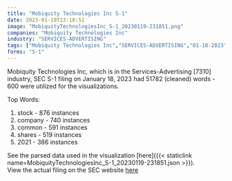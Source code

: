 ```yaml
---
title: "Mobiquity Technologies Inc S-1"
date: 2023-01-19T23:18:51
image: "MobiquityTechnologiesInc_S-1_20230119-231851.png"
companies: "Mobiquity Technologies Inc"
industry: "SERVICES-ADVERTISING"
tags: ["Mobiquity Technologies Inc","SERVICES-ADVERTISING","01-18-2023","S-1"]
forms: "S-1"
---
```

Mobiquity Technologies Inc, which is in the Services-Advertising [7310] industry, SEC S-1 filing on January 18, 2023 had 51782 (cleaned) words - 600 were utilized for the visualizations.

Top Words:
1. stock - 876 instances
2. company - 740 instances
3. common - 591 instances
4. shares - 519 instances
5. 2021 - 386 instances


See the parsed data used in the visualization [here]({{< staticlink name=MobiquityTechnologiesInc_S-1_20230119-231851.json >}}).  
View the actual filing on the SEC website [here](https://www.sec.gov/Archives/edgar/data/1084267/0001683168-23-000225.txt)